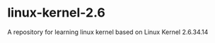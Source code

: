 linux-kernel-2.6
================

A repository for learning linux kernel based on Linux Kernel 2.6.34.14